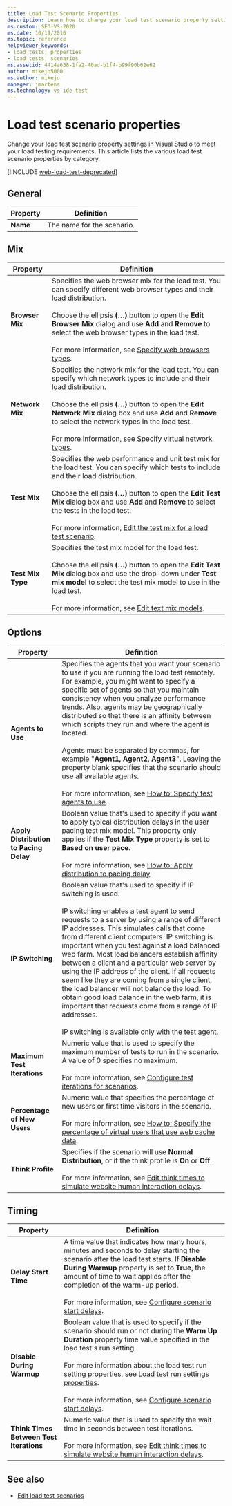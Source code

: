 ```yaml
---
title: Load Test Scenario Properties
description: Learn how to change your load test scenario property settings in Visual Studio to one of the various load test scenario properties in this article.
ms.custom: SEO-VS-2020
ms.date: 10/19/2016
ms.topic: reference
helpviewer_keywords:
- load tests, properties
- load tests, scenarios
ms.assetid: 4414a638-1fa2-40ad-b1f4-b99f90b62e62
author: mikejo5000
ms.author: mikejo
manager: jmartens
ms.technology: vs-ide-test
---
```

# Load test scenario properties

Change your load test scenario property settings in Visual Studio to meet your load testing requirements. This article lists the various load test scenario properties by category.

[!INCLUDE [web-load-test-deprecated](includes/web-load-test-deprecated.md)]

## General

|Property|Definition|
|-|----------------|
|**Name**|The name for the scenario.|

## Mix

|Property|Definition|
|-|----------------|
|**Browser Mix**|Specifies the web browser mix for the load test. You can specify different web browser types and their load distribution.<br /><br />Choose the ellipsis **(…)** button to open the **Edit Browser Mix** dialog and use **Add** and **Remove** to select the web browser types in the load test.<br /><br />For more information, see [Specify web browsers types](../test/edit-the-test-mix-to-specify-which-web-browsers-types-in-a-load-test-scenario.md).|
|**Network Mix**|Specifies the network mix for the load test. You can specify which network types to include and their load distribution.<br /><br />Choose the ellipsis **(…)** button to open the **Edit Network Mix** dialog box and use **Add** and **Remove** to select the network types in the load test.<br /><br />For more information, see [Specify virtual network types](../test/specify-virtual-network-types-in-a-load-test-scenario.md).|
|**Test Mix**|Specifies the web performance and unit test mix for the load test. You can specify which tests to include and their load distribution.<br /><br />Choose the ellipsis **(…)** button to open the **Edit Test Mix** dialog box and use **Add** and **Remove** to select the tests in the load test.<br /><br />For more information, [Edit the test mix for a load test scenario](../test/edit-the-test-mix-to-specify-which-web-browsers-types-in-a-load-test-scenario.md).|
|**Test Mix Type**|Specifies the test mix model for the load test.<br /><br />Choose the ellipsis **(…)** button to open the **Edit Test Mix** dialog box and use the drop-down under **Test mix model** to select the test mix model to use in the load test.<br /><br />For more information, see [Edit text mix models](../test/edit-test-mix-models-to-specify-the-probability-of-a-virtual-user-running-a-test.md).|

## Options

|Property|Definition|
|-|----------------|
|**Agents to Use**|Specifies the agents that you want your scenario to use if you are running the load test remotely. For example, you might want to specify a specific set of agents so that you maintain consistency when you analyze performance trends. Also, agents may be geographically distributed so that there is an affinity between which scripts they run and where the agent is located.<br /><br />Agents must be separated by commas, for example "**Agent1, Agent2, Agent3**". Leaving the property blank specifies that the scenario should use all available agents.<br /><br />For more information, see [How to: Specify test agents to use](../test/how-to-specify-test-agents-to-use-in-load-test-scenarios.md).|
|**Apply Distribution to Pacing Delay**|Boolean value that's used to specify if you want to apply typical distribution delays in the user pacing test mix model. This property only applies if the **Test Mix Type** property is set to **Based on user pace**.<br /><br />For more information, see [How to: Apply distribution to pacing delay](../test/how-to-apply-distribution-to-pacing-delay-when-using-a-user-pace-test-mix-model.md)|
|**IP Switching**|Boolean value that's used to specify if IP switching is used.<br /><br />IP switching enables a test agent to send requests to a server by using a range of different IP addresses. This simulates calls that come from different client computers. IP switching is important when you test against a load balanced web farm. Most load balancers establish affinity between a client and a particular web server by using the IP address of the client. If all requests seem like they are coming from a single client, the load balancer will not balance the load. To obtain good load balance in the web farm, it is important that requests come from a range of IP addresses.<br /><br />IP switching is available only with the test agent.|
|**Maximum Test Iterations**|Numeric value that is used to specify the maximum number of tests to run in the scenario. A value of 0 specifies no maximum.<br /><br />For more information, see [Configure test iterations for scenarios](../test/configure-test-iterations-in-a-load-test-scenario.md).|
|**Percentage of New Users**|Numeric value that specifies the percentage of new users or first time visitors in the scenario.<br /><br />For more information, see [How to: Specify the percentage of virtual users that use web cache data](../test/how-to-specify-the-percentage-of-virtual-users-that-use-web-cache-data.md).|
|**Think Profile**|Specifies if the scenario will use **Normal Distribution**, or if the think profile is **On** or **Off**.<br /><br />For more information, see [Edit think times to simulate website human interaction delays](../test/edit-think-times-in-load-test-scenarios.md).|

## Timing

|Property|Definition|
|-|----------------|
|**Delay Start Time**|A time value that indicates how many hours, minutes and seconds to delay starting the scenario after the load test starts. If **Disable During Warmup** property is set to **True**, the amount of time to wait applies after the completion of the warm-up period.<br /><br />For more information, see [Configure scenario start delays](../test/configure-scenario-start-delays.md).|
|**Disable During Warmup**|Boolean value that is used to specify if the scenario should run or not during the **Warm Up Duration** property time value specified in the load test's run setting.<br /><br />For more information about the load test run setting properties, see [Load test run settings properties](../test/load-test-run-settings-properties.md).<br /><br />For more information, see [Configure scenario start delays](../test/configure-scenario-start-delays.md).|
|**Think Times Between Test Iterations**|Numeric value that is used to specify the wait time in seconds between test iterations.<br /><br />For more information, see [Edit think times to simulate website human interaction delays](../test/edit-think-times-in-load-test-scenarios.md).|

## See also

- [Edit load test scenarios](../test/edit-load-test-scenarios.md)
